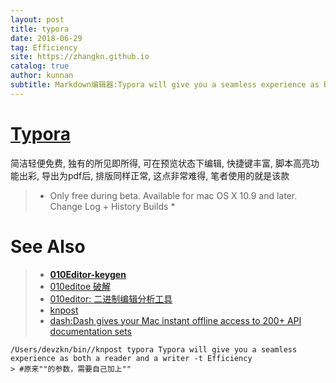 ```yaml
---
layout: post
title: typora
date: 2018-06-29
tag: Efficiency
site: https://zhangkn.github.io
catalog: true
author: kunnan
subtitle: Markdown编辑器:Typora will give you a seamless experience as both a reader and a writer
---
```



#  [Typora](http://www.typora.io/)

简洁轻便免费, 独有的所见即所得, 可在预览状态下编辑, 快捷键丰富, 脚本高亮功能出彩, 导出为pdf后, 排版同样正常, 这点非常难得, 笔者使用的就是该款

>* Only free during beta. Available for mac OS X 10.9 and later. Change Log + History Builds *



# See Also 

>* [**010Editor-keygen**](https://github.com/DoubleLabyrinth/010Editor-keygen)
>* [010editoe 破解](https://noblestaspiration.net/2018/05/03/010Editor/)
>* [010editor: 二进制编辑分析工具](http://www.sweetscape.com/010editor/)
>* [knpost](https://github.com/zhangkn/KNBin/blob/master/knpost) 
>* [dash:Dash gives your Mac instant offline access to 200+ API documentation sets](https://kapeli.com/dash)
```
/Users/devzkn/bin//knpost typora Typora will give you a seamless experience as both a reader and a writer -t Efficiency
> #原来""的参数，需要自己加上""
```

